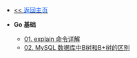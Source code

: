 <!-- ./_sidebar.md -->
- [<< <font color="#0056fd">返回主页</font>](/)

- **Go 基础**
	- [01. explain 命令详解](./stack/sql/basic/explain-the-command-in-detail.md)
	- [02. MySQL 数据库中B树和B+树的区别](./stack/sql/basic/The-difference-between-B-tree-and-b+-tree-in-MySQL-database.md)
